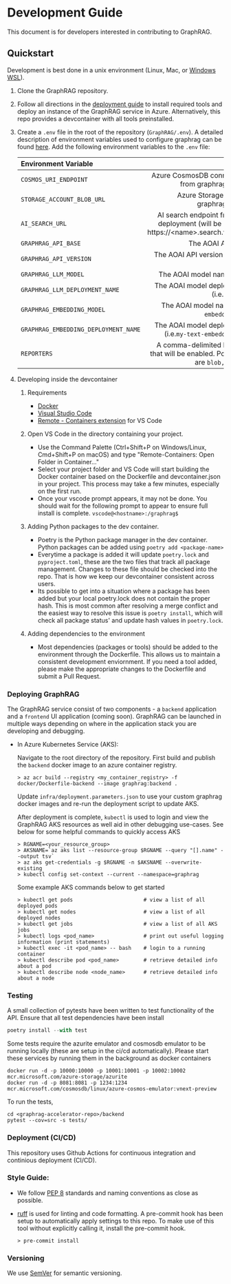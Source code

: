 # Development Guide

This document is for developers interested in contributing to GraphRAG.

## Quickstart
Development is best done in a unix environment (Linux, Mac, or [Windows WSL](https://learn.microsoft.com/en-us/windows/wsl/install)).

1. Clone the GraphRAG repository.
1. Follow all directions in the [deployment guide](DEPLOYMENT-GUIDE.md) to install required tools and deploy an instance of the GraphRAG service in Azure. Alternatively, this repo provides a devcontainer with all tools preinstalled.
1. Create a `.env` file in the root of the repository (`GraphRAG/.env`). A detailed description of environment variables used to configure graphrag can be found [here](https://microsoft.github.io/graphrag). Add the following environment variables to the `.env` file:

    | Environment Variable | Description |
    | :--- | ---: |
    `COSMOS_URI_ENDPOINT`                | Azure CosmosDB connection string from graphrag deployment
    `STORAGE_ACCOUNT_BLOB_URL`           | Azure Storage blob url from graphrag deployment
    `AI_SEARCH_URL`                      | AI search endpoint from graphrag deployment (will be in the form of https://\<name\>.search.windows.net)
    `GRAPHRAG_API_BASE`                  | The AOAI API Base URL.
    `GRAPHRAG_API_VERSION`               | The AOAI API version (i.e. `2023-03-15-preview`)
    `GRAPHRAG_LLM_MODEL`                 | The AOAI model name (i.e. `gpt-4`)
    `GRAPHRAG_LLM_DEPLOYMENT_NAME`       | The AOAI model deployment name (i.e. `gpt-4-turbo`)
    `GRAPHRAG_EMBEDDING_MODEL`           | The AOAI model name (i.e. `text-embedding-ada-002`)
    `GRAPHRAG_EMBEDDING_DEPLOYMENT_NAME` | The AOAI model deployment name (i.e.`my-text-embedding-ada-002`)
    `REPORTERS`                          | A comma-delimited list of logging that will be enabled. Possible values are `blob,console,file`

1. Developing inside the devcontainer
    1. Requirements
        - [Docker](https://www.docker.com/)
        - [Visual Studio Code](https://code.visualstudio.com/)
        - [Remote - Containers extension](https://marketplace.visualstudio.com/items?itemName=ms-vscode-remote.vscode-remote-extensionpack) for VS Code

    1. Open VS Code in the directory containing your project.
        - Use the Command Palette (Ctrl+Shift+P on Windows/Linux, Cmd+Shift+P on macOS) and type "Remote-Containers: Open Folder in Container..."
        - Select your project folder and VS Code will start building the Docker container based on the Dockerfile and devcontainer.json in your project. This process may take a few minutes, especially on the first run.
        - Once your vscode prompt appears, it may not be done. You should wait for the following prompt to appear to ensure full install is complete. `vscode@<hostname>:/graphrag$`

    1. Adding Python packages to the dev container.
        - Poetry is the Python package manager in the dev container. Python packages can be added using `poetry add <package-name>`
        - Everytime a package is added it will update `poetry.lock` and `pyproject.toml`, these are the two files that track all package management. Changes to these file should be checked into the repo. That is how we keep our devcontainer consistent across users.
        - Its possible to get into a situation where a package has been added but your local poetry.lock does not contain the proper hash. This is most common after resolving a merge conflict and the easiest way to resolve this issue is `poetry install`, which will check all package status' and update hash values in `poetry.lock`.

    1. Adding dependencies to the environment
        - Most dependencies (packages or tools) should be added to the environment through the Dockerfile. This allows us to maintain a consistent development enviornment. If you need a tool added, please make the appropriate changes to the Dockerfile and submit a Pull Request.

### Deploying GraphRAG
The GraphRAG service consist of two components - a `backend` application and a `frontend` UI application (coming soon). GraphRAG can be launched in multiple ways depending on where in the application stack you are developing and debugging.

- In Azure Kubernetes Service (AKS):

    Navigate to the root directory of the repository. First build and publish the `backend` docker image to an azure container registry.

    ```
    > az acr build --registry <my_container_registry> -f docker/Dockerfile-backend --image graphrag:backend .
    ```
    Update `infra/deployment.parameters.json` to use your custom graphrag docker images and re-run the deployment script to update AKS.

    After deployment is complete, `kubectl` is used to login and view the GraphRAG AKS resources as well aid in other debugging use-cases. See below for some helpful commands to quickly access AKS
    ```
    > RGNAME=<your_resource_group>
    > AKSNAME=`az aks list --resource-group $RGNAME --query "[].name" --output tsv`
    > az aks get-credentials -g $RGNAME -n $AKSNAME --overwrite-existing
    > kubectl config set-context --current --namespace=graphrag
    ```
    Some example AKS commands below to get started
    ```
    > kubectl get pods                       # view a list of all deployed pods
    > kubectl get nodes                      # view a list of all deployed nodes
    > kubectl get jobs                       # view a list of all AKS jobs
    > kubectl logs <pod_name>                # print out useful logging information (print statements)
    > kubectl exec -it <pod_name> -- bash    # login to a running container
    > kubectl describe pod <pod_name>        # retrieve detailed info about a pod
    > kubectl describe node <node_name>      # retrieve detailed info about a node
    ```

### Testing

A small collection of pytests have been written to test functionality of the API. Ensure that all test dependencies have been install

```python
poetry install --with test
```

Some tests require the azurite emulator and cosmosdb emulator to be running locally (these are setup in the ci/cd automatically). Please start these services by running them in the background as docker containers

```shell
docker run -d -p 10000:10000 -p 10001:10001 -p 10002:10002 mcr.microsoft.com/azure-storage/azurite
docker run -d -p 8081:8081 -p 1234:1234 mcr.microsoft.com/cosmosdb/linux/azure-cosmos-emulator:vnext-preview
```

To run the tests,

```shell
cd <graphrag-accelerator-repo>/backend
pytest --cov=src -s tests/
```

### Deployment (CI/CD)
This repository uses Github Actions for continuous integration and continious deployment (CI/CD).

### Style Guide:
* We follow [PEP 8](https://peps.python.org/pep-0008) standards and naming conventions as close as possible.

* [ruff](https://docs.astral.sh/ruff) is used for linting and code formatting. A pre-commit hook has been setup to automatically apply settings to this repo. To make use of this tool without explicitly calling it, install the pre-commit hook.
    ```
    > pre-commit install
    ```

### Versioning
We use [SemVer](https://aka.ms/StartRight/README-Template/semver) for semantic versioning.
